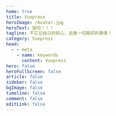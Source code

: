 ```yaml
---
home: true
title: Vuepress
heroImage: /Avatar.jpg
heroText: 饭吗！！！
tagline: 不忘记自己的初心，去做一切美好的事情！
category: Vuepress
head:
  - - meta
    - name: keywords
      content: Vuepress
hero: false
heroFullScreen: false
article: false
sidebar: false
bgImage: false
timeline: false
comment: false
editLink: false
---  
```


<AutoCatalog base='/blog/vuepress/' />
